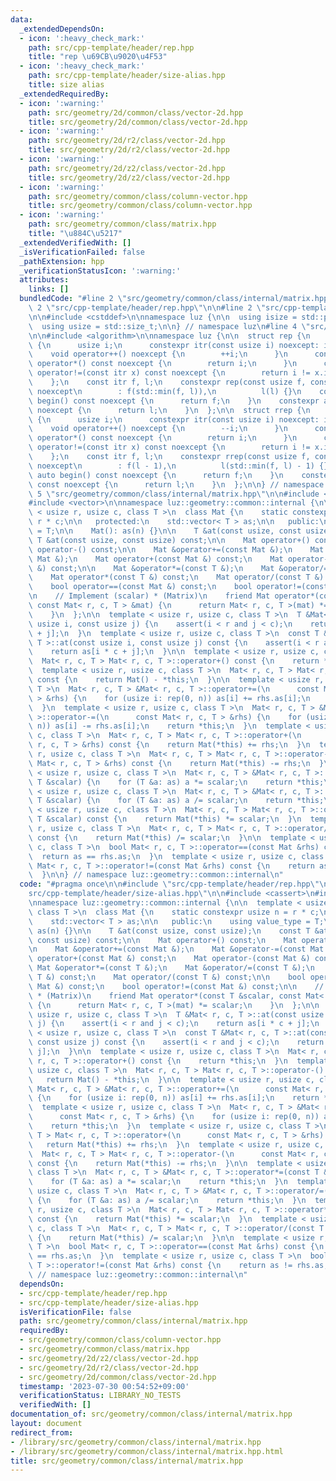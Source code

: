 ```yaml
---
data:
  _extendedDependsOn:
  - icon: ':heavy_check_mark:'
    path: src/cpp-template/header/rep.hpp
    title: "rep \u69CB\u9020\u4F53"
  - icon: ':heavy_check_mark:'
    path: src/cpp-template/header/size-alias.hpp
    title: size alias
  _extendedRequiredBy:
  - icon: ':warning:'
    path: src/geometry/2d/common/class/vector-2d.hpp
    title: src/geometry/2d/common/class/vector-2d.hpp
  - icon: ':warning:'
    path: src/geometry/2d/r2/class/vector-2d.hpp
    title: src/geometry/2d/r2/class/vector-2d.hpp
  - icon: ':warning:'
    path: src/geometry/2d/z2/class/vector-2d.hpp
    title: src/geometry/2d/z2/class/vector-2d.hpp
  - icon: ':warning:'
    path: src/geometry/common/class/column-vector.hpp
    title: src/geometry/common/class/column-vector.hpp
  - icon: ':warning:'
    path: src/geometry/common/class/matrix.hpp
    title: "\u884C\u5217"
  _extendedVerifiedWith: []
  _isVerificationFailed: false
  _pathExtension: hpp
  _verificationStatusIcon: ':warning:'
  attributes:
    links: []
  bundledCode: "#line 2 \"src/geometry/common/class/internal/matrix.hpp\"\n\n#line\
    \ 2 \"src/cpp-template/header/rep.hpp\"\n\n#line 2 \"src/cpp-template/header/size-alias.hpp\"\
    \n\n#include <cstddef>\n\nnamespace luz {\n\n  using isize = std::ptrdiff_t;\n\
    \  using usize = std::size_t;\n\n} // namespace luz\n#line 4 \"src/cpp-template/header/rep.hpp\"\
    \n\n#include <algorithm>\n\nnamespace luz {\n\n  struct rep {\n    struct itr\
    \ {\n      usize i;\n      constexpr itr(const usize i) noexcept: i(i) {}\n  \
    \    void operator++() noexcept {\n        ++i;\n      }\n      constexpr usize\
    \ operator*() const noexcept {\n        return i;\n      }\n      constexpr bool\
    \ operator!=(const itr x) const noexcept {\n        return i != x.i;\n      }\n\
    \    };\n    const itr f, l;\n    constexpr rep(const usize f, const usize l)\
    \ noexcept\n        : f(std::min(f, l)),\n          l(l) {}\n    constexpr auto\
    \ begin() const noexcept {\n      return f;\n    }\n    constexpr auto end() const\
    \ noexcept {\n      return l;\n    }\n  };\n\n  struct rrep {\n    struct itr\
    \ {\n      usize i;\n      constexpr itr(const usize i) noexcept: i(i) {}\n  \
    \    void operator++() noexcept {\n        --i;\n      }\n      constexpr usize\
    \ operator*() const noexcept {\n        return i;\n      }\n      constexpr bool\
    \ operator!=(const itr x) const noexcept {\n        return i != x.i;\n      }\n\
    \    };\n    const itr f, l;\n    constexpr rrep(const usize f, const usize l)\
    \ noexcept\n        : f(l - 1),\n          l(std::min(f, l) - 1) {}\n    constexpr\
    \ auto begin() const noexcept {\n      return f;\n    }\n    constexpr auto end()\
    \ const noexcept {\n      return l;\n    }\n  };\n\n} // namespace luz\n#line\
    \ 5 \"src/geometry/common/class/internal/matrix.hpp\"\n\n#include <cassert>\n\
    #include <vector>\n\nnamespace luz::geometry::common::internal {\n\n  template\
    \ < usize r, usize c, class T >\n  class Mat {\n    static constexpr usize n =\
    \ r * c;\n\n   protected:\n    std::vector< T > as;\n\n   public:\n    using value_type\
    \ = T;\n\n    Mat(): as(n) {}\n\n    T &at(const usize, const usize);\n    const\
    \ T &at(const usize, const usize) const;\n\n    Mat operator+() const;\n    Mat\
    \ operator-() const;\n\n    Mat &operator+=(const Mat &);\n    Mat &operator-=(const\
    \ Mat &);\n    Mat operator+(const Mat &) const;\n    Mat operator-(const Mat\
    \ &) const;\n\n    Mat &operator*=(const T &);\n    Mat &operator/=(const T &);\n\
    \    Mat operator*(const T &) const;\n    Mat operator/(const T &) const;\n\n\
    \    bool operator==(const Mat &) const;\n    bool operator!=(const Mat &) const;\n\
    \n    // Implement (scalar) * (Matrix)\n    friend Mat operator*(const T &scalar,\
    \ const Mat< r, c, T > &mat) {\n      return Mat< r, c, T >(mat) *= scalar;\n\
    \    }\n  };\n\n  template < usize r, usize c, class T >\n  T &Mat< r, c, T >::at(const\
    \ usize i, const usize j) {\n    assert(i < r and j < c);\n    return as[i * c\
    \ + j];\n  }\n  template < usize r, usize c, class T >\n  const T &Mat< r, c,\
    \ T >::at(const usize i, const usize j) const {\n    assert(i < r and j < c);\n\
    \    return as[i * c + j];\n  }\n\n  template < usize r, usize c, class T >\n\
    \  Mat< r, c, T > Mat< r, c, T >::operator+() const {\n    return *this;\n  }\n\
    \  template < usize r, usize c, class T >\n  Mat< r, c, T > Mat< r, c, T >::operator-()\
    \ const {\n    return Mat() - *this;\n  }\n\n  template < usize r, usize c, class\
    \ T >\n  Mat< r, c, T > &Mat< r, c, T >::operator+=(\n      const Mat< r, c, T\
    \ > &rhs) {\n    for (usize i: rep(0, n)) as[i] += rhs.as[i];\n    return *this;\n\
    \  }\n  template < usize r, usize c, class T >\n  Mat< r, c, T > &Mat< r, c, T\
    \ >::operator-=(\n      const Mat< r, c, T > &rhs) {\n    for (usize i: rep(0,\
    \ n)) as[i] -= rhs.as[i];\n    return *this;\n  }\n  template < usize r, usize\
    \ c, class T >\n  Mat< r, c, T > Mat< r, c, T >::operator+(\n      const Mat<\
    \ r, c, T > &rhs) const {\n    return Mat(*this) += rhs;\n  }\n  template < usize\
    \ r, usize c, class T >\n  Mat< r, c, T > Mat< r, c, T >::operator-(\n      const\
    \ Mat< r, c, T > &rhs) const {\n    return Mat(*this) -= rhs;\n  }\n\n  template\
    \ < usize r, usize c, class T >\n  Mat< r, c, T > &Mat< r, c, T >::operator*=(const\
    \ T &scalar) {\n    for (T &a: as) a *= scalar;\n    return *this;\n  }\n  template\
    \ < usize r, usize c, class T >\n  Mat< r, c, T > &Mat< r, c, T >::operator/=(const\
    \ T &scalar) {\n    for (T &a: as) a /= scalar;\n    return *this;\n  }\n  template\
    \ < usize r, usize c, class T >\n  Mat< r, c, T > Mat< r, c, T >::operator*(const\
    \ T &scalar) const {\n    return Mat(*this) *= scalar;\n  }\n  template < usize\
    \ r, usize c, class T >\n  Mat< r, c, T > Mat< r, c, T >::operator/(const T &scalar)\
    \ const {\n    return Mat(*this) /= scalar;\n  }\n\n  template < usize r, usize\
    \ c, class T >\n  bool Mat< r, c, T >::operator==(const Mat &rhs) const {\n  \
    \  return as == rhs.as;\n  }\n  template < usize r, usize c, class T >\n  bool\
    \ Mat< r, c, T >::operator!=(const Mat &rhs) const {\n    return as != rhs.as;\n\
    \  }\n\n} // namespace luz::geometry::common::internal\n"
  code: "#pragma once\n\n#include \"src/cpp-template/header/rep.hpp\"\n#include \"\
    src/cpp-template/header/size-alias.hpp\"\n\n#include <cassert>\n#include <vector>\n\
    \nnamespace luz::geometry::common::internal {\n\n  template < usize r, usize c,\
    \ class T >\n  class Mat {\n    static constexpr usize n = r * c;\n\n   protected:\n\
    \    std::vector< T > as;\n\n   public:\n    using value_type = T;\n\n    Mat():\
    \ as(n) {}\n\n    T &at(const usize, const usize);\n    const T &at(const usize,\
    \ const usize) const;\n\n    Mat operator+() const;\n    Mat operator-() const;\n\
    \n    Mat &operator+=(const Mat &);\n    Mat &operator-=(const Mat &);\n    Mat\
    \ operator+(const Mat &) const;\n    Mat operator-(const Mat &) const;\n\n   \
    \ Mat &operator*=(const T &);\n    Mat &operator/=(const T &);\n    Mat operator*(const\
    \ T &) const;\n    Mat operator/(const T &) const;\n\n    bool operator==(const\
    \ Mat &) const;\n    bool operator!=(const Mat &) const;\n\n    // Implement (scalar)\
    \ * (Matrix)\n    friend Mat operator*(const T &scalar, const Mat< r, c, T > &mat)\
    \ {\n      return Mat< r, c, T >(mat) *= scalar;\n    }\n  };\n\n  template <\
    \ usize r, usize c, class T >\n  T &Mat< r, c, T >::at(const usize i, const usize\
    \ j) {\n    assert(i < r and j < c);\n    return as[i * c + j];\n  }\n  template\
    \ < usize r, usize c, class T >\n  const T &Mat< r, c, T >::at(const usize i,\
    \ const usize j) const {\n    assert(i < r and j < c);\n    return as[i * c +\
    \ j];\n  }\n\n  template < usize r, usize c, class T >\n  Mat< r, c, T > Mat<\
    \ r, c, T >::operator+() const {\n    return *this;\n  }\n  template < usize r,\
    \ usize c, class T >\n  Mat< r, c, T > Mat< r, c, T >::operator-() const {\n \
    \   return Mat() - *this;\n  }\n\n  template < usize r, usize c, class T >\n \
    \ Mat< r, c, T > &Mat< r, c, T >::operator+=(\n      const Mat< r, c, T > &rhs)\
    \ {\n    for (usize i: rep(0, n)) as[i] += rhs.as[i];\n    return *this;\n  }\n\
    \  template < usize r, usize c, class T >\n  Mat< r, c, T > &Mat< r, c, T >::operator-=(\n\
    \      const Mat< r, c, T > &rhs) {\n    for (usize i: rep(0, n)) as[i] -= rhs.as[i];\n\
    \    return *this;\n  }\n  template < usize r, usize c, class T >\n  Mat< r, c,\
    \ T > Mat< r, c, T >::operator+(\n      const Mat< r, c, T > &rhs) const {\n \
    \   return Mat(*this) += rhs;\n  }\n  template < usize r, usize c, class T >\n\
    \  Mat< r, c, T > Mat< r, c, T >::operator-(\n      const Mat< r, c, T > &rhs)\
    \ const {\n    return Mat(*this) -= rhs;\n  }\n\n  template < usize r, usize c,\
    \ class T >\n  Mat< r, c, T > &Mat< r, c, T >::operator*=(const T &scalar) {\n\
    \    for (T &a: as) a *= scalar;\n    return *this;\n  }\n  template < usize r,\
    \ usize c, class T >\n  Mat< r, c, T > &Mat< r, c, T >::operator/=(const T &scalar)\
    \ {\n    for (T &a: as) a /= scalar;\n    return *this;\n  }\n  template < usize\
    \ r, usize c, class T >\n  Mat< r, c, T > Mat< r, c, T >::operator*(const T &scalar)\
    \ const {\n    return Mat(*this) *= scalar;\n  }\n  template < usize r, usize\
    \ c, class T >\n  Mat< r, c, T > Mat< r, c, T >::operator/(const T &scalar) const\
    \ {\n    return Mat(*this) /= scalar;\n  }\n\n  template < usize r, usize c, class\
    \ T >\n  bool Mat< r, c, T >::operator==(const Mat &rhs) const {\n    return as\
    \ == rhs.as;\n  }\n  template < usize r, usize c, class T >\n  bool Mat< r, c,\
    \ T >::operator!=(const Mat &rhs) const {\n    return as != rhs.as;\n  }\n\n}\
    \ // namespace luz::geometry::common::internal\n"
  dependsOn:
  - src/cpp-template/header/rep.hpp
  - src/cpp-template/header/size-alias.hpp
  isVerificationFile: false
  path: src/geometry/common/class/internal/matrix.hpp
  requiredBy:
  - src/geometry/common/class/column-vector.hpp
  - src/geometry/common/class/matrix.hpp
  - src/geometry/2d/z2/class/vector-2d.hpp
  - src/geometry/2d/r2/class/vector-2d.hpp
  - src/geometry/2d/common/class/vector-2d.hpp
  timestamp: '2023-07-30 00:54:52+09:00'
  verificationStatus: LIBRARY_NO_TESTS
  verifiedWith: []
documentation_of: src/geometry/common/class/internal/matrix.hpp
layout: document
redirect_from:
- /library/src/geometry/common/class/internal/matrix.hpp
- /library/src/geometry/common/class/internal/matrix.hpp.html
title: src/geometry/common/class/internal/matrix.hpp
---
```


